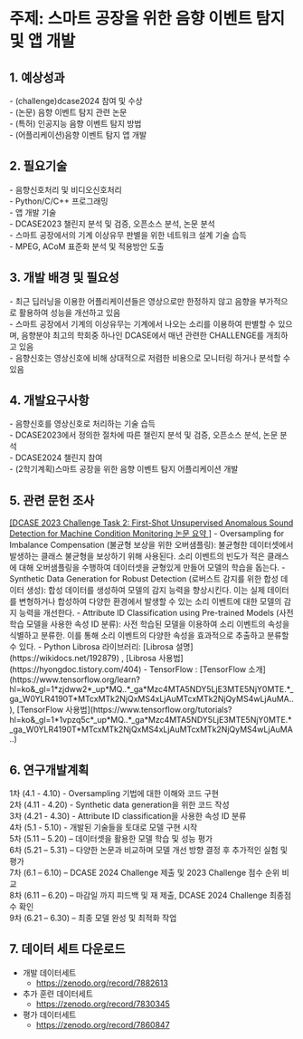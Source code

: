 <h1>주제: 스마트 공장을 위한 음향 이벤트 탐지 및 앱 개발</h1>

<h2>1. 예상성과</h2>
- (challenge)dcase2024 참여 및 수상<br>
- (논문) 음향 이벤트 탐지 관련 논문<br>
- (특허) 인공지능 음향 이벤트 탐지 방법<br>
- (어플리케이션)음향 이벤트 탐지 앱 개발

<h2>2. 필요기술</h2>
- 음향신호처리 및 비디오신호처리<br>
- Python/C/C++ 프로그래밍<br>
- 앱 개발 기술<br>
- DCASE2023 챌린지 분석 및 검증, 오픈소스 분석, 논문 분석<br>
- 스마트 공장에서의 기계 이상유무 판별을 위한 네트워크 설계 기술 습득<br>
- MPEG, ACoM 표준화 분석 및 적용방안 도출


<h2>3. 개발 배경 및 필요성</h2>
- 최근 딥러닝을 이용한 어플리케이션들은 영상으로만 한정하지 않고 음향을 부가적으로 활용하여 성능을 개선하고 있음<br>
- 스마트 공장에서 기계의 이상유무는 기계에서 나오는 소리를 이용하여 판별할 수 있으며, 음향분야 최고의 학회중 하나인 DCASE에서 매년 관련한  CHALLENGE를 개최하고 있음<br>
- 음향신호는 영상신호에 비해 상대적으로 저렴한 비용으로 모니터링 하거나 분석할 수 있음<br>

<h2>4. 개발요구사항</h2>
- 음향신호를 영상신호로 처리하는 기술 습득<br>
- DCASE2023에서 정의한 절차에 따른 챌린지 분석 및 검증, 오픈소스 분석, 논문 분석<br>
- DCASE2024 챌린지 참여<br>
- (2학기계획)스마트 공장을 위한 음향 이벤트 탐지 어플리케이션 개발

<h2>5. 관련 문헌 조사</h2>
<a href= "https://arxiv.org/abs/2305.07828"> [DCASE 2023 Challenge Task 2: First-Shot Unsupervised Anomalous Sound Detection for Machine Condition Monitoring 논문 요약 ]</a>
- Oversampling for Imbalance Compensation (불균형 보상을 위한 오버샘플링): 불균형한 데이터셋에서 발생하는 클래스 불균형을 보상하기 위해 사용된다. 소리 이벤트의 빈도가 적은 클래스에 대해 오버샘플링을 수행하여 데이터셋을 균형있게 만들어 모델의 학습을 돕는다.
- Synthetic Data Generation for Robust Detection (로버스트 감지를 위한 합성 데이터 생성): 합성 데이터를 생성하여 모델의 감지 능력을 향상시킨다. 이는 실제 데이터를 변형하거나 합성하여 다양한 환경에서 발생할 수 있는 소리 이벤트에 대한 모델의 감지 능력을 개선한다.
- Attribute ID Classification using Pre-trained Models (사전 학습 모델을 사용한 속성 ID 분류): 사전 학습된 모델을 이용하여 소리 이벤트의 속성을 식별하고 분류한. 이를 통해 소리 이벤트의 다양한 속성을 효과적으로 추출하고 분류할 수 있다.
- Python Librosa 라이브러리: [Librosa 설명](https://wikidocs.net/192879) , [Librosa 사용법](https://hyongdoc.tistory.com/404)
- TensorFlow : [TensorFlow 소개](https://www.tensorflow.org/learn?hl=ko&_gl=1*zjdww2*_up*MQ..*_ga*Mzc4MTA5NDY5LjE3MTE5NjY0MTE.*_ga_W0YLR4190T*MTcxMTk2NjQxMS4xLjAuMTcxMTk2NjQyMS4wLjAuMA..), [TensorFlow 사용법](https://www.tensorflow.org/tutorials?hl=ko&_gl=1*1vpzq5c*_up*MQ..*_ga*Mzc4MTA5NDY5LjE3MTE5NjY0MTE.*_ga_W0YLR4190T*MTcxMTk2NjQxMS4xLjAuMTcxMTk2NjQyMS4wLjAuMA..)
  
<h2>6. 연구개발계획</h2>
1차 (4.1 - 4.10) - Oversampling 기법에 대한 이해와 코드 구현 <br>
2차 (4.11 - 4.20) - Synthetic data generation을 위한 코드 작성 <br>
3차 (4.21 - 4.30) - Attribute ID classification을 사용한 속성 ID 분류 <br>
4차 (5.1 - 5.10) - 개발된 기술들을 토대로 모델 구현 시작 <br>
5차 (5.11 – 5.20) – 데이터셋을 활용한 모델 학습 및 성능 평가 <br>
6차 (5.21 – 5.31) – 다양한 논문과 비교하며 모델 개선 방향 결정 후 추가적인 실험 및 평가 <br>
7차 (6.1 – 6.10) – DCASE 2024 Challenge 제출 및 2023 Challenge 점수 순위 비교 <br>
8차 (6.11 – 6.20) – 마감일 까지 피드백 및 재 제출, DCASE 2024 Challenge 최종점수 확인 <br>
9차 (6.21 – 6.30) – 최종 모델 완성 및 최적화 작업 <br>

<h2>7. 데이터 세트 다운로드 </h2>

- 개발 데이터세트
  - https://zenodo.org/record/7882613
- 추가 훈련 데이터세트
  - https://zenodo.org/record/7830345
- 평가 데이터세트
  - https://zenodo.org/record/7860847
